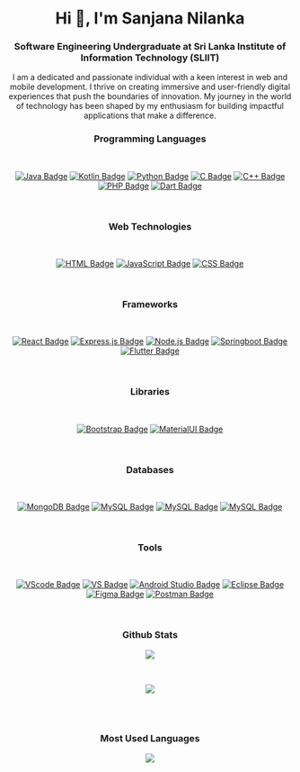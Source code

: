 <h1 align="center">Hi 👋, I'm Sanjana Nilanka</h1>
<h3 align="center">Software Engineering Undergraduate at Sri Lanka Institute of Information Technology (SLIIT)</h3>


<div align="center">
I am a dedicated and passionate individual with a keen interest in web and mobile development. I thrive on creating immersive and user-friendly digital experiences that push the boundaries of innovation. My journey in the world of technology has been shaped by my enthusiasm for building impactful applications that make a difference. 

<br>

### Programming Languages

<br>

[![Java Badge](https://img.shields.io/badge/-Java-007396?style=for-the-badge&labelColor=black&logo=java&logoColor=007396)](#)
[![Kotlin Badge](https://img.shields.io/badge/-Kotlin-0095D5?style=for-the-badge&labelColor=black&logo=kotlin&logoColor=0095D5)](#)
[![Python Badge](https://img.shields.io/badge/-Python-3776AB?style=for-the-badge&labelColor=black&logo=python&logoColor=3776AB)](#)
[![C Badge](https://img.shields.io/badge/-C-00599C?style=for-the-badge&labelColor=black&logo=c&logoColor=00599C)](#)
[![C++ Badge](https://img.shields.io/badge/-C++-00599C?style=for-the-badge&labelColor=black&logo=c%2B%2B&logoColor=00599C)](#)
[![PHP Badge](https://img.shields.io/badge/-PHP-777BB4?style=for-the-badge&labelColor=black&logo=php&logoColor=777BB4)](#)
[![Dart Badge](https://img.shields.io/badge/-Dart-03589c?style=for-the-badge&labelColor=black&logo=dart&logoColor=03589c)](#)

<br>

### Web Technologies

<br>

[![HTML Badge](https://img.shields.io/badge/-HTML-E34F26?style=for-the-badge&labelColor=black&logo=html5&logoColor=E34F26)](#)
[![JavaScript Badge](https://img.shields.io/badge/-JavaScript-F0DB4F?style=for-the-badge&labelColor=black&logo=javascript&logoColor=F0DB4F)](#)
[![CSS Badge](https://img.shields.io/badge/-CSS-1572B6?style=for-the-badge&labelColor=black&logo=css3&logoColor=1572B6)](#)

<br>

### Frameworks

<br>

[![React Badge](https://img.shields.io/badge/-React-61DAFB?style=for-the-badge&labelColor=black&logo=react&logoColor=61DAFB)](#)
[![Express.js Badge](https://img.shields.io/badge/-Express.js-ffffff?style=for-the-badge&labelColor=000000&logo=express&logoColor=ffffff)](#)
[![Node.js Badge](https://img.shields.io/badge/-Node.js-3C873A?style=for-the-badge&labelColor=black&logo=node.js&logoColor=3C873A)](#)
[![Springboot Badge](https://img.shields.io/badge/-springboot-69ad3c?style=for-the-badge&labelColor=black&logo=spring&logoColor=69ad3c)](#)
[![Flutter Badge](https://img.shields.io/badge/-flutter-5ac2f0?style=for-the-badge&labelColor=black&logo=flutter&logoColor=5ac2f0)](#)

<br>

### Libraries

<br>

[![Bootstrap Badge](https://img.shields.io/badge/-Bootstrap-7952B3?style=for-the-badge&labelColor=black&logo=bootstrap&logoColor=7952B3)](#)
[![MaterialUI Badge](https://img.shields.io/badge/-MaterialUI-0081CB?style=for-the-badge&labelColor=black&logo=material-ui&logoColor=0081CB)](#)

<br>

### Databases

<br>

[![MongoDB Badge](https://img.shields.io/badge/-MongoDB-47A248?style=for-the-badge&labelColor=black&logo=mongodb&logoColor=47A248)](#)
[![MySQL Badge](https://img.shields.io/badge/-Firebase-ffcb2a?style=for-the-badge&labelColor=black&logo=firebase&logoColor=ffcb2a)](#)
[![MySQL Badge](https://img.shields.io/badge/-MySQL-4479A1?style=for-the-badge&labelColor=black&logo=mysql&logoColor=4479A1)](#)
[![MySQL Badge](https://img.shields.io/badge/-SQLite-2a8dce?style=for-the-badge&labelColor=black&logo=sqlite&logoColor=2a8dce)](#)

<br>

### Tools

<br>

[![VScode Badge](https://img.shields.io/badge/-VS%20Code-1b84ca?style=for-the-badge&labelColor=black&logo=visualstudiocode&logoColor=1b84ca)](#)
[![VS Badge](https://img.shields.io/badge/-Visual%20Studio-704ea7?style=for-the-badge&labelColor=black&logo=visualstudio&logoColor=704ea7)](#)
[![Android Studio Badge](https://img.shields.io/badge/-Android%20Studio-3ddc84?style=for-the-badge&labelColor=black&logo=androidstudio&logoColor=3ddc84)](#)
[![Eclipse Badge](https://img.shields.io/badge/-Eclipse-2b2152?style=for-the-badge&labelColor=black&logo=eclipse&logoColor=2b2152)](#)
[![Figma Badge](https://img.shields.io/badge/-Figma-19b6f6?style=for-the-badge&labelColor=black&logo=figma&logoColor=19b6f6)](#)
[![Postman Badge](https://img.shields.io/badge/-Postman-f76935?style=for-the-badge&labelColor=black&logo=postman&logoColor=f76935)](#)

<br>

### Github Stats

![](https://streak-stats.demolab.com?user=SanjanaNilanka&theme=transparent&hide_border=true&mode=weekly)

<br>

![](https://github-readme-stats.vercel.app/api?username=SanjanaNilanka&layout=donut&theme=transparent&hide_border=true&text_color=2f80ed&hide_title=true)

<br>
<br>

### Most Used Languages

![](https://github-readme-stats.vercel.app/api/top-langs?username=SanjanaNilanka&layout=donut&theme=transparent&hide_border=true&text_color=2f80ed&hide_title=true)


</div>
